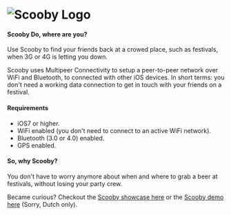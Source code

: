 ![Scooby Logo](http://cloud.lucbronsdijk.nl/061Q1o372I38/scooby-logo.png)
========


#### Scooby Do, where are you?
Use Scooby to find your friends back at a crowed place, such as festivals, when 3G or 4G is letting you down.

Scooby uses Multipeer Connectivity to setup a peer-to-peer network over WiFi and Bluetooth, to connected with other iOS devices. 
In short terms: you don't need a working data connection to get in touch with your friends on a festival.

#### Requirements
* iOS7 or higher.
* WiFi enabled (you don't need to connect to an active WiFi network).
* Bluetooth (3.0 or 4.0) enabled.
* GPS enabled.

#### So, why Scooby?
You don't have to worry anymore about when and where to grab a beer at festivals, without losing your party crew.

Became curious? Checkout the [Scooby showcase here](https://www.youtube.com/watch?v=QfmOiXj6fp4) or the [Scooby demo here](https://youtu.be/QfmOiXj6fp4?t=137) (Sorry, Dutch only).
